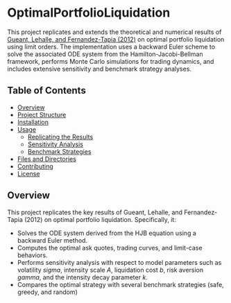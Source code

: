 # OptimalPortfolioLiquidation

This project replicates and extends the theoretical and numerical results of [Gueant, Lehalle, and Fernandez-Tapia (2012)](http://arxiv.org/abs/1106.3279) on optimal portfolio liquidation using limit orders. The implementation uses a backward Euler scheme to solve the associated ODE system from the Hamilton-Jacobi-Bellman framework, performs Monte Carlo simulations for trading dynamics, and includes extensive sensitivity and benchmark strategy analyses.

## Table of Contents

- [Overview](#overview)
- [Project Structure](#project-structure)
- [Installation](#installation)
- [Usage](#usage)
  - [Replicating the Results](#replicating-the-results)
  - [Sensitivity Analysis](#sensitivity-analysis)
  - [Benchmark Strategies](#benchmark-strategies)
- [Files and Directories](#files-and-directories)
- [Contributing](#contributing)
- [License](#license)

## Overview

This project replicates the key results of Gueant, Lehalle, and Fernandez-Tapia (2012) on optimal portfolio liquidation. Specifically, it:
- Solves the ODE system derived from the HJB equation using a backward Euler method.
- Computes the optimal ask quotes, trading curves, and limit-case behaviors.
- Performs sensitivity analysis with respect to model parameters such as volatility $sigma$, intensity scale $A$, liquidation cost $b$, risk aversion $gamma$, and the intensity decay parameter $k$.
- Compares the optimal strategy with several benchmark strategies (safe, greedy, and random) 
